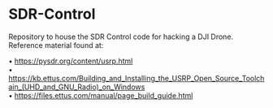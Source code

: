 # SDR-Control
Repository to house the SDR Control code for hacking a DJI Drone. Reference material found at:

• https://pysdr.org/content/usrp.html <br>
• https://kb.ettus.com/Building_and_Installing_the_USRP_Open_Source_Toolchain_(UHD_and_GNU_Radio)_on_Windows <br>
• https://files.ettus.com/manual/page_build_guide.html <br>

